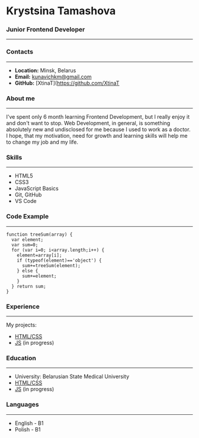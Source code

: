 # Krystsina Tamashova
### Junior Frontend Developer
---
### Contacts
---
 - **Location:** Minsk, Belarus
 - **Email:** kunavichkm@gmail.com
 - **GitHub:** [XtinaT](https://github.com/XtinaT
### About me
---
 I've spent only 6 month learning Frontend Development, but I really enjoy it and don't want to stop. Web Development, in general, is something absolutely new and undisclosed for me because I used to work as a doctor. I hope, that my motivation, need for growth and learning skills will help me to change my job and my life.

### Skills
---
- HTML5
- CSS3
- JavaScript Basics
- Git, GitHub
- VS Code
### Code Example
---
```
function treeSum(array) {
  var element;
  var sum=0;
  for (var i=0; i<array.length;i++) { 
    element=array[i];
    if (typeof(element)=='object') {
      sum+=treeSum(element); 
    } else {
      sum+=element;
    }
  } return sum;
} 
```
### Experience
---
My projects:
 - [HTML/CSS](https://project.xtinat.repl.co/)
 - [JS](https://project2.xtinat.repl.co/) (in progress)

 ### Education
---
 - University: Belarusian State Medical University
 - [HTML/CSS](https://www.it-academy.by/course/front-end-developer/fd1-razrabotka-veb-saytov-s-ispolzovaniem-html-css-i-javascript/)
 - [JS](https://www.it-academy.by/course/front-end-developer/razrabotka-veb-prilozheniy-na-javascript/) (in progress)
 
 ### Languages
---
 - English - B1
 - Polish - B1
